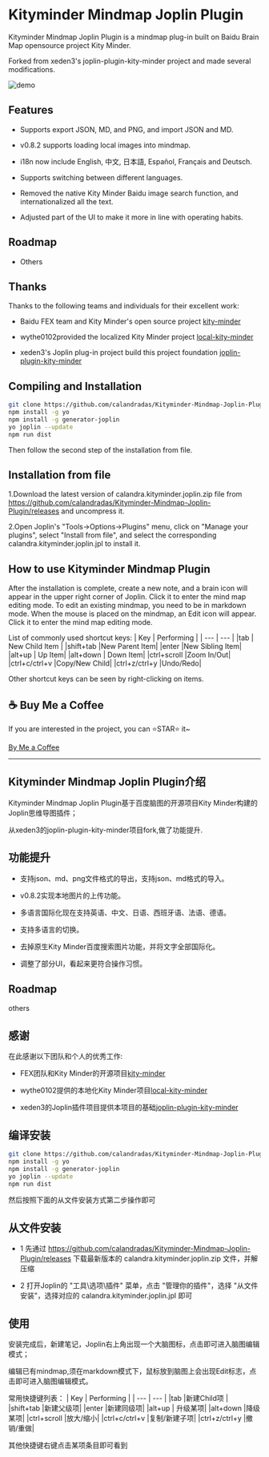 # Kityminder Mindmap Joplin Plugin

Kityminder Mindmap Joplin Plugin is a mindmap plug-in built on Baidu Brain Map opensource project Kity Minder.

Forked from xeden3's joplin-plugin-kity-minder project and made several modifications.

![demo](demo.gif "demo")

## Features

* Supports export JSON, MD, and PNG, and import JSON and MD.

* v0.8.2 supports loading local images into mindmap.

* i18n now include English, 中文, 日本語, Español, Français and Deutsch. 

* Supports switching between different languages.

* Removed the native Kity Minder Baidu image search function, and internationalized all the text. 

* Adjusted part of the UI to make it more in line with operating habits.

## Roadmap

* Others

## Thanks

Thanks to the following teams and individuals for their excellent work:

* Baidu FEX team and Kity Minder's open source project [kity-minder](https://github.com/fex-team/kityminder-editor.git)

* wythe0102provided the localized Kity Minder project [local-kity-minder](https://github.com/wythe0102/local-kity-minder)

* xeden3's Joplin plug-in project build this project foundation [joplin-plugin-kity-minder](https://github.com/xeden3/joplin-plugin-kity-minder)

## Compiling and Installation

```bash
git clone https://github.com/calandradas/Kityminder-Mindmap-Joplin-Plugin.git
npm install -g yo
npm install -g generator-joplin
yo joplin --update
npm run dist
```

Then follow the second step of the installation from file.

## Installation from file

1.Download the latest version of calandra.kityminder.joplin.zip file from https://github.com/calandradas/Kityminder-Mindmap-Joplin-Plugin/releases and uncompress it.

2.Open Joplin's "Tools->Options->Plugins" menu, click on "Manage your plugins", select "Install from file", and select the corresponding calandra.kityminder.joplin.jpl to install it.

## How to use Kityminder Mindmap Plugin

After the installation is complete, create a new note, and a brain icon will appear in the upper right corner of Joplin. Click it to enter the mind map editing mode. To edit an existing mindmap, you need to be in markdown mode. When the mouse is placed on the mindmap, an Edit icon will appear. Click it to enter the mind map editing mode.

List of commonly used shortcut keys:
|   Key  |  Performing   |
| --- | --- |
|tab  | New Child Item  |
|shift+tab |New Parent Item|
|enter |New Sibling Item|
|alt+up  | Up Item|
|alt+down  | Down Item|
|ctrl+scroll |Zoom In/Out|
|ctrl+c/ctrl+v |Copy/New Child|
|ctrl+z/ctrl+y |Undo/Redo|

Other shortcut keys can be seen by right-clicking on items.

## ☕️ Buy Me a Coffee

If you are interested in the project, you can ⭐STAR️⭐️ it~

 <a href="https://www.buymeacoffee.com/calandradu5" target="_blank">By Me a Coffee</a>

----

## Kityminder Mindmap Joplin Plugin介绍

Kityminder Mindmap Joplin Plugin基于百度脑图的开源项目Kity Minder构建的Joplin思维导图插件；

从xeden3的joplin-plugin-kity-minder项目fork,做了功能提升.

## 功能提升

* 支持json、md、png文件格式的导出，支持json、md格式的导入。

* v0.8.2实现本地图片的上传功能。

* 多语言国际化现在支持英语、中文、日语、西班牙语、法语、德语。
    
* 支持多语言的切换。

* 去掉原生Kity Minder百度搜索图片功能，并将文字全部国际化。

* 调整了部分UI，看起来更符合操作习惯。

## Roadmap

others

## 感谢

在此感谢以下团队和个人的优秀工作:

* FEX团队和Kity Minder的开源项目[kity-minder](https://github.com/fex-team/kityminder-editor.git)

* wythe0102提供的本地化Kity Minder项目[local-kity-minder](https://github.com/wythe0102/local-kity-minder)

* xeden3的Joplin插件项目提供本项目的基础[joplin-plugin-kity-minder](https://github.com/xeden3/joplin-plugin-kity-minder)


## 编译安装

```bash
git clone https://github.com/calandradas/Kityminder-Mindmap-Joplin-Plugin.git
npm install -g yo
npm install -g generator-joplin
yo joplin --update
npm run dist
```

然后按照下面的从文件安装方式第二步操作即可

## 从文件安装

* 1 先通过 https://github.com/calandradas/Kityminder-Mindmap-Joplin-Plugin/releases 下载最新版本的 calandra.kityminder.joplin.zip 文件，并解压缩

* 2 打开Joplin的 "工具\选项\插件" 菜单，点击 "管理你的插件"，选择 "从文件安装"，选择对应的 calandra.kityminder.joplin.jpl 即可

## 使用

安装完成后，新建笔记，Joplin右上角出现一个大脑图标，点击即可进入脑图编辑模式；

编辑已有mindmap,须在markdown模式下，鼠标放到脑图上会出现Edit标志，点击即可进入脑图编辑模式。

常用快捷键列表：
|   Key  |  Performing   |
| --- | --- |
|tab  |新建Child项  |
|shift+tab |新建父级项|
|enter |新建同级项|
|alt+up  | 升级某项|
|alt+down  |降级某项|
|ctrl+scroll |放大/缩小|
|ctrl+c/ctrl+v |复制/新建子项|
|ctrl+z/ctrl+y |撤销/重做|

其他快捷键右键点击某项条目即可看到
